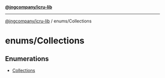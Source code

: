 [**@jngcompany/icru-lib**](../../README.md)

***

[@jngcompany/icru-lib](../../README.md) / enums/Collections

# enums/Collections

## Enumerations

- [Collections](enumerations/Collections.md)
